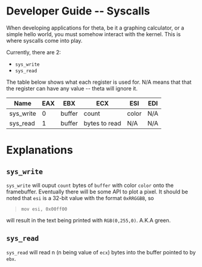 # Developer Guide -- Syscalls
When developing applications for theta, be it a graphing calculator,
or a simple hello world, you must somehow interact with the kernel.
This is where syscalls come into play.

Currently, there are 2:
- `sys_write`
- `sys_read`

The table below shows what each register is used for. N/A means that
that the register can have any value -- theta will ignore it.

| **Name** | **EAX** |**EBX** | **ECX** | **ESI** | **EDI** |
| -        |-        | -      |-        |-        | -       |
| sys_write| 0       | buffer | count   | color   | N/A     |
| sys_read | 1       | buffer | bytes to read | N/A | N/A   |

# Explanations

## `sys_write`
`sys_write` will ouput `count` bytes of `buffer` with color `color` onto
the framebuffer. Eventually there will be some API to plot a pixel. It should
be noted that `esi` is a 32-bit value with the format `0xRRGGBB`, so

> `mov esi, 0x00ff00`

will result in the text being printed with `RGB(0,255,0)`. A.K.A green.

## `sys_read`
`sys_read` will read n (n being value of `ecx`) bytes into the buffer
pointed to by `ebx`.